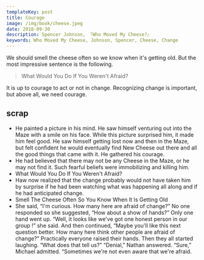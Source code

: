 ```yaml
---
templateKey: post
title: Courage
image: /img/book/cheese.jpeg
date: 2018-09-30
description: Spencer Johnson, 『Who Moved My Cheese?』
keywords: Who Moved My Cheese, Johnson, Spencer, Cheese, Change
---
```



We should smell the cheese often so we know when it's getting old. But the most impressive sentence is the following.

> What Would You Do If You Weren't Afraid?

It is up to courage to act or not in change. Recognizing change is important, but above all, we need courage.

## scrap

* He painted a picture in his mind. He saw himself venturing out into the Maze with a smile on his face. While this picture surprised him, it made him feel good. He saw himself getting lost now and then in the Maze, but felt confident he would eventually find New Cheese out there and all the good things that came with it. He gathered his courage.
* He had believed that there may not be any Cheese in the Maze, or he may not find it. Such fearful beliefs were immobilizing and killing him.
* What Would You Do If You Weren't Afraid?
* Haw now realized that the change probably would not have taken him by surprise if he had been watching what was happening all along and if he had anticipated change.
* Smell The Cheese Often So You Know When It Is Getting Old
* She said, “I'm curious. How many here are afraid of change?” No one responded so she suggested, “How about a show of hands?” Only one hand went up. “Well, it looks like we've got one honest person in our group !” she said. And then continued, “Maybe you'll like this next question better. How many here think other people are afraid of change?” Practically everyone raised their hands. Then they all started laughing. “What does that tell us?” “Denial,” Nathan answered. “Sure,” Michael admitted. “Sometimes we're not even aware that we're afraid.
